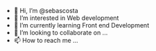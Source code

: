 - 👋 Hi, I’m @sebascosta
- 👀 I’m interested in Web development
- 🌱 I’m currently learning Front end Development
- 💞️ I’m looking to collaborate on ...
- 📫 How to reach me ...

<!---
sebascosta/sebascosta is a ✨ special ✨ repository because its `README.md` (this file) appears on your GitHub profile.
You can click the Preview link to take a look at your changes.
--->
